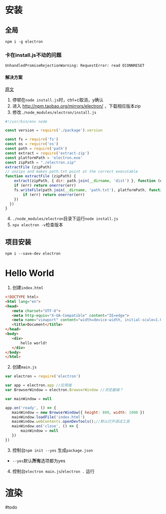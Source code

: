 # 安装
## 全局
```shell
npm i -g electron
```
### 卡在install.js不动的问题
`UnhandledPromiseRejectionWarning: RequestError: read ECONNRESET`
#### 解决方案
[原文](https://blog.csdn.net/qq_27005821/article/details/102748201)
1. 停顿在`node install.js`时，ctrl+c取消，y确认
2. 进入 http://npm.taobao.org/mirrors/electron/ ，下载相应版本zip
3. 修改`./node_modules/electron/install.js`
```js
#!/usr/bin/env node

const version = require('./package').version

const fs = require('fs')
const os = require('os')
const path = require('path')
const extract = require('extract-zip')
const platformPath = 'electron.exe'
const zipPath = "./electron.zip"
extractFile (zipPath)
// unzips and makes path.txt point at the correct executable
function extractFile (zipPath) {
	extract(zipPath, { dir: path.join(__dirname, 'dist') }, function (err) {
    if (err) return onerror(err)
    fs.writeFile(path.join(__dirname, 'path.txt'), platformPath, function (err) {
		if (err) return onerror(err)
    })
  })
}
```
4. `./node_modules/electron`目录下运行`node install.js`
5. `npx electron -v`检查版本
## 项目安装
```shell
npm i --save-dev electron
```
# Hello World
1. 创建`index.html`
```html
<!DOCTYPE html>
<html lang="en">
<head>
   <meta charset="UTF-8">
   <meta http-equiv="X-UA-Compatible" content="IE=edge">
   <meta name="viewport" content="width=device-width, initial-scale=1.0">
   <title>Document</title>
</head>
<body>
   <div>
       hello world!
   </div>
</body>
</html>
```
2. 创建`main.js`
```js
var electron = require('electron')

var app = electron.app //应用端
var BrowserWindow = electron.BrowserWindow //浏览器端？

var mainWindow = null

app.on('ready', () => {
   mainWindow = new BrowserWindow({ height: 800, width: 1000 })
   mainWindow.loadFile('index.html')
   mainWindow.webContents.openDevTools();//默认打开调试工具
   mainWindow.on('close', () => {
       mainWindow = null
   })
})
```
3. 控制台`npm init --yes`
生成`package.json`
- `--yes`默认**所有**选项都为yes
4. 控制台`electron main.js`/`electron .`
运行
# 渲染
#todo 
